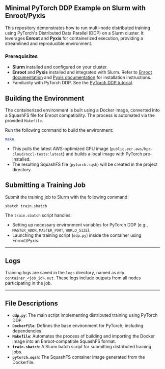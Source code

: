 ## Minimal PyTorch DDP Example on Slurm with Enroot/Pyxis

This repository demonstrates how to run multi-node distributed training using PyTorch's Distributed Data Parallel (DDP) on a Slurm cluster. It leverages **Enroot** and **Pyxis** for containerized execution, providing a streamlined and reproducible environment.

### Prerequisites

- **Slurm** installed and configured on your cluster.
- **Enroot** and **Pyxis** installed and integrated with Slurm. Refer to [Enroot documentation](https://github.com/NVIDIA/enroot) and [Pyxis documentation](https://github.com/NVIDIA/pyxis) for installation instructions.
- Familiarity with PyTorch DDP. See the [PyTorch DDP tutorial](https://pytorch.org/tutorials/intermediate/ddp_tutorial.html).

## Building the Environment

The containerized environment is built using a Docker image, converted into a SquashFS file for Enroot compatibility. The process is automated via the provided `Makefile`.

Run the following command to build the environment:

```bash
make
```

- This pulls the latest AWS-optimized GPU image (`public.ecr.aws/hpc-cloud/nccl-tests:latest`) and builds a local image with PyTorch pre-installed.
- The resulting SquashFS file (`pytorch.sqsh`) will be created in the project directory.


## Submitting a Training Job

Submit the training job to Slurm with the following command:

```bash
sbatch train.sbatch
```

The `train.sbatch` script handles:
- Setting up necessary environment variables for PyTorch DDP (e.g., `MASTER_ADDR`, `MASTER_PORT`, `WORLD_SIZE`).
- Launching the training script (`ddp.py`) inside the container using Enroot/Pyxis.

---

## Logs

Training logs are saved in the `logs` directory, named as `ddp-container_<job_id>.out`. These logs include outputs from all nodes participating in the job.

---

## File Descriptions

- **`ddp.py`**: The main script implementing distributed training using PyTorch DDP.
- **`Dockerfile`**: Defines the base environment for PyTorch, including dependencies.
- **`Makefile`**: Automates the process of building and importing the Docker image into an Enroot-compatible SquashFS format.
- **`train.sbatch`**: A Slurm batch script for submitting distributed training jobs.
- **`pytorch.sqsh`**: The SquashFS container image generated from the Dockerfile.
